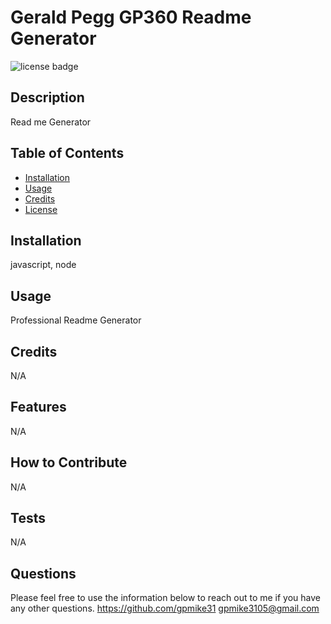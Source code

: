 
# Gerald Pegg GP360 Readme Generator
![license badge](https://img.shields.io/badge/license-CreativeCommons-blue)
## Description
Read me Generator

## Table of Contents
- [Installation](#installation)
- [Usage](#usage)
- [Credits](#credits)
- [License](#license)

## Installation
javascript, node

## Usage
Professional Readme Generator

## Credits
N/A

## Features
N/A

## How to Contribute
N/A

## Tests
N/A

## Questions
Please feel free to use the information below to reach out to me if you have any other questions.
https://github.com/gpmike31
gpmike3105@gmail.com
    